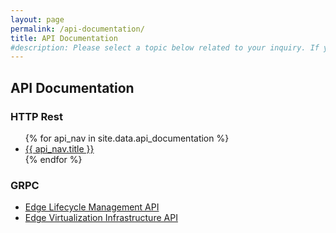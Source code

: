 ```yaml
---
layout: page
permalink: /api-documentation/
title: API Documentation
#description: Please select a topic below related to your inquiry. If you don’t find what you need, fill out the Intel® Smart Edge Open contact form.
---
```

<link rel="stylesheet" type="text/css" href="/swagger-ui-open/swagger-custom.css">
<link rel="stylesheet" type="text/css" href="/swagger-ui-open/swagger-ui.css">
<div class="contentAreaAPI" style="display:none;">
    <div class="api-col-wrap">
        <div class="api-col-left"><h2><a href="/api-documentation/" class="backBtn" style="font-size:16px;"><span>&lt;</span> API Documentation</a></h2></div>
        <div class="api-col-right">
            <select name="program" id="program" class="form-control">
                <option value="">Select API</option>
                {% for api_nav in site.data.api_documentation %}
                <option value="{{ api_nav.short }}" data-ref="{{ api_nav.url }}">{{ api_nav.title }}</option>
                {% endfor %}
            </select>
        </div>
    </div>
    <!-- API Description -->
    <div class="api-description"></div>
</div>

<section class="inner-page-padding" id="swagger-ui">
    <div id="api-heading">
        <h1 class="uk-article-title blog-title uk-margin-remove-bottom">API Documentation</h1>
        <div class="boxHead boxHeadExplore boxAPI uk-child-width-1-3@m uk-grid-match uk-text-center uk-grid uk-grid-stack" data-uk-grid="">
            <div class="uk-first-column">
                <div class="boxHeadBox uk-card uk-card-default uk-box-shadow-medium uk-card-hover uk-card-body uk-inline border-radius-large border-xlight">
                    <h3 class="uk-card-title">HTTP Rest</h3>
                    <ul>
                        {% for api_nav in site.data.api_documentation %}
                        <li class="fa-angle-right"><a href="{{ api_nav.url }}" title="{{ api_nav.title }}">{{ api_nav.title }}</a></li>
                        {% endfor %}
                    </ul>
                </div>
            </div>
            <div>
                <div class="boxHeadBox uk-card uk-card-default uk-box-shadow-medium uk-card-hover uk-card-body uk-inline border-radius-large border-xlight">
                    <h3 class="uk-card-title">GRPC</h3>
                    <ul>
                        <li class="fa-angle-right"><a href="https://github.com/smart-edge-open/specs/blob/master/schema/pb/ela.proto" target="_blank" title="Edge Lifecycle Management API" rel="nofollow">Edge Lifecycle Management API</a></li>
                        <li class="fa-angle-right"><a href="https://github.com/smart-edge-open/specs/blob/master/schema/pb/eva.proto" target="_blank" title="Edge Virtualization Infrastructure API" rel="nofollow">Edge Virtualization Infrastructure API</a></li>
                    </ul>
                </div>
            </div>
        </div>
    </div>
</section>
<div id="swagger-ui-second"></div>

<!--Swagger Api Code Start Here  -->  
<script src="/swagger-ui-open/jquery-3.4.1.min.js" integrity="sha256-CSXorXvZcTkaix6Yvo6HppcZGetbYMGWSFlBw8HfCJo=" crossorigin="anonymous"></script>
<script src="/swagger-ui-open/swagger-ui-bundle.js"></script>
<script src="/swagger-ui-open/swagger-ui-standalone-preset.js"></script>

<script type="text/javascript">
    var swag_url = "", api_description = ""; swag_url_second = "";
    var apiUrl = new URL(window.location.href);
    apiUrl = apiUrl.searchParams.get("api");
    
    if(apiUrl != null){
        //Selected Box
        $("#program").val(apiUrl);
        //Switch
        switch(apiUrl) {
            case 'eaa':
                swag_url = 'https://raw.githubusercontent.com/smart-edge-open/specs/master/schema/eaa/eaa.swagger.json';
                api_description = "<h1>Edge Application API</h1>";
                api_description += "<p>Edge Application APIs enable developers to build edge compute services capable of taking advantage of tactile applications that respond to the changing user, network or resource scenarios. In addition, these APIs can also be used to port existing public/private cloud applications to the edge based on Intel® Smart Edge Open.</p>";
            break;
            case 'controller':
                swag_url = 'https://raw.githubusercontent.com/smart-edge-open/specs/master/schema/controller/api.swagger.json';
                api_description = "<h1>Controller API</h1>";
                api_description += "<p>Controller APIs enable centralized management of Intel® Smart Edge Open edge nodes, and can be called by a UI frontend or by external orchestrators. The API provides an abstraction layer for an operations admin, enabling them to maintain a list of Intel® Smart Edge Open edge nodes, configure apps, manage policies and DNS, and more.</p>";
            break;
            case 'auth':
                swag_url = 'https://raw.githubusercontent.com/smart-edge-open/specs/master/schema/auth/auth.swagger.json';
                api_description = "<h1>Edge Application Authentication API</h1>";
                api_description += "<p>Edge Application Authentication APIs enable authentication of apps that intend to call Edge Application APIs, by validating the identity of the requesting application and issuing it a valid TLS certificate.</p>";
            break;
            case 'cups':
                swag_url = 'https://raw.githubusercontent.com/smart-edge-open/specs/master/schema/cups/cups.swagger.json';
                api_description = "<h1>Core Network Configuration API</h1>";
                api_description += "<p>Core Network Configuration APIs enable network configuration operations to be performed, such as configuring the traffic policy for the core network to steer traffic towards the edge nodes.</p>";
            break;
            case 'af':
                swag_url = 'https://raw.githubusercontent.com/smart-edge-open/specs/master/schema/af/af.openapi.yaml';
                swag_url_second = 'https://raw.githubusercontent.com/open-ness/specs/master/schema/af/af_pfd.openapi.yaml';
                api_description = "<h1>5G APPLICATION FUNCTION (AF)</h1><p></p>";
            break;
            case 'nef':
                swag_url = 'https://raw.githubusercontent.com/smart-edge-open/specs/master/schema/nef/nef_traffic_influence_openapi.yaml';
                swag_url_second = 'https://raw.githubusercontent.com/open-ness/specs/master/schema/nef/nef_pfd_management_openapi.yaml';
                api_description = "<h1>5G NETWORK EXPOSURE FUNCTION (NEF)</h1><p></p>";
            break;
            case '5goam':
                swag_url = 'https://raw.githubusercontent.com/smart-edge-open/specs/master/schema/5goam/5goam.swagger.yaml';
                api_description = "<h1>5G OAM</h1><p></p>";
            break;
            case 'emco':
                swag_url = 'https://raw.githubusercontent.com/smart-edge-open/EMCO/main/docs/emco_apis.yaml';
                api_description = "<h1>EMCO</h1><p></p>";
            break;
        }

        //Load Description
        $(".api-description").html(api_description);
        $(".contentAreaAPI").show();
        //Swagger Call
        if(swag_url != ''){
            window.swaggerUi = SwaggerUIBundle({
                url: swag_url,
                dom_id: '#swagger-ui',
                deepLinking: true,
                validatorUrl: null,  
                presets: [
                    SwaggerUIBundle.presets.apis,
                    SwaggerUIStandalonePreset
                ],
                plugins: [
                    SwaggerUIBundle.plugins.DownloadUrl
                ],
                layout: "StandaloneLayout"
            });
        }
        if(swag_url_second != ''){
            window.swaggerUi = SwaggerUIBundle({
                url: swag_url_second,
                dom_id: '#swagger-ui-second',
                deepLinking: true,
                validatorUrl: null,  
                presets: [
                    SwaggerUIBundle.presets.apis,
                    SwaggerUIStandalonePreset
                ],
                plugins: [
                    SwaggerUIBundle.plugins.DownloadUrl
                ],
                layout: "StandaloneLayout"
            });
        }
    }

    $(function(){
        $('#program').on('change', function(e){
            var program = $(this).val();
            program = $.trim(program);
            if(program != ''){
                window.location.href = $('option:selected', this).attr('data-ref');
            }
        });
    });
</script>
